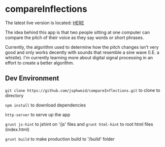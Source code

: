 # compareInflections

The latest live version is located: [HERE](https://www.josephweidinger.com/compareInflections/)

The idea behind this app is that two people sitting at one computer can compare the pitch of their voice as they say words or short phrases.

Currently, the algorithm used to determine how the pitch changes isn't very good and only works decently with sounds that resemble a sine wave (I.E. a whistle). I'm currently learning more about digital signal processing in an effort to create a better algorithm.

## Dev Environment

`git clone https://github.com/jsphweid/compareInflections.git` to clone to directory

`npm install` to download dependencies

`http-server` to serve up the app

`grunt js-hint` to jshint on '/js' files and `grunt html-hint` to root html files (index.html)

`grunt build` to make production build to '/build' folder
